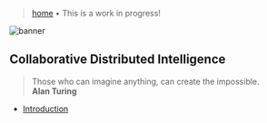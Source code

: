 > [home](/programming)
> &bull; This is a work in progress!

![banner](/cdi/photos/banner.png)

## Collaborative Distributed Intelligence

> Those who can imagine anything, can create the impossible.  
> **Alan Turing**

* [Introduction](introduction)
